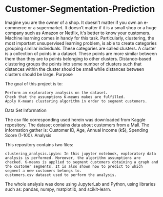 # Customer-Segmentation-Prediction
Imagine you are the owner of a shop. It doesn't matter if you own an e-commerce or a supermarket. It doesn't matter if it is a small shop or a huge company such as Amazon or Netflix, it's better to know your customers.  Machine learning comes in handy for this task. Particularly, clustering, the most important unsupervised learning problem, is able to create categories grouping similar individuals.  These categories are called clusters. A cluster is a collection of points in a dataset. These points are more similar between them than they are to points belonging to other clusters. Distance-based clustering groups the points into some number of clusters such that distances within the cluster should be small while distances between clusters should be large.
Purpose

The goal of this project is to:

    Perform an exploratory analysis on the dataset.
    Check that the assumptions K-means makes are fulfilled.
    Apply K-means clustering algorithm in order to segment customers.

Data Set Information

The csv file corresponding used herein was downloaded from Kaggle repository. The dataset contains data about customers from a Mall. The information gather is: Customer ID, Age, Annual Income (k$), Spending Score (1-100).
Analysis

This repository contains two files:

    clustering_analysis.ipybn: In this jupyter notebook, exploratory data analysis is performed. Moreover, the algorithm assumptions are checked. K-means is applied to segment customers obtaining a graph and the customer segments. It is also shown how to predict to which segment a new customers belongs to.
    customers.csv dataset used to perform the analysis.

The whole analysis was done using JupyterLab and Python, using libraries such as: pandas, numpy, matplotlib, and scikit-learn.

